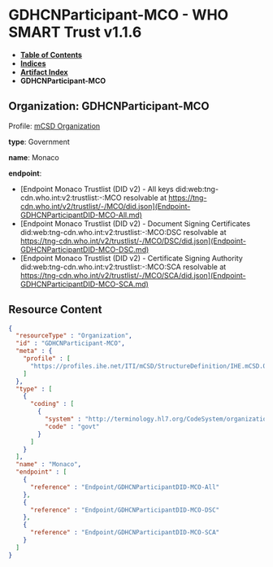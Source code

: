 # GDHCNParticipant-MCO - WHO SMART Trust v1.1.6

* [**Table of Contents**](toc.md)
* [**Indices**](indices.md)
* [**Artifact Index**](artifacts.md)
* **GDHCNParticipant-MCO**

## Organization: GDHCNParticipant-MCO

Profile: [mCSD Organization](https://profiles.ihe.net/ITI/mCSD/4.0.0/StructureDefinition-IHE.mCSD.Organization.html)

**type**: Government

**name**: Monaco

**endpoint**: 

* [Endpoint Monaco Trustlist (DID v2) - All keys did:web:tng-cdn.who.int:v2:trustlist:-:MCO resolvable at https://tng-cdn.who.int/v2/trustlist/-/MCO/did.json](Endpoint-GDHCNParticipantDID-MCO-All.md)
* [Endpoint Monaco Trustlist (DID v2) - Document Signing Certificates did:web:tng-cdn.who.int:v2:trustlist:-:MCO:DSC resolvable at https://tng-cdn.who.int/v2/trustlist/-/MCO/DSC/did.json](Endpoint-GDHCNParticipantDID-MCO-DSC.md)
* [Endpoint Monaco Trustlist (DID v2) - Certificate Signing Authority did:web:tng-cdn.who.int:v2:trustlist:-:MCO:SCA resolvable at https://tng-cdn.who.int/v2/trustlist/-/MCO/SCA/did.json](Endpoint-GDHCNParticipantDID-MCO-SCA.md)



## Resource Content

```json
{
  "resourceType" : "Organization",
  "id" : "GDHCNParticipant-MCO",
  "meta" : {
    "profile" : [
      "https://profiles.ihe.net/ITI/mCSD/StructureDefinition/IHE.mCSD.Organization"
    ]
  },
  "type" : [
    {
      "coding" : [
        {
          "system" : "http://terminology.hl7.org/CodeSystem/organization-type",
          "code" : "govt"
        }
      ]
    }
  ],
  "name" : "Monaco",
  "endpoint" : [
    {
      "reference" : "Endpoint/GDHCNParticipantDID-MCO-All"
    },
    {
      "reference" : "Endpoint/GDHCNParticipantDID-MCO-DSC"
    },
    {
      "reference" : "Endpoint/GDHCNParticipantDID-MCO-SCA"
    }
  ]
}

```
